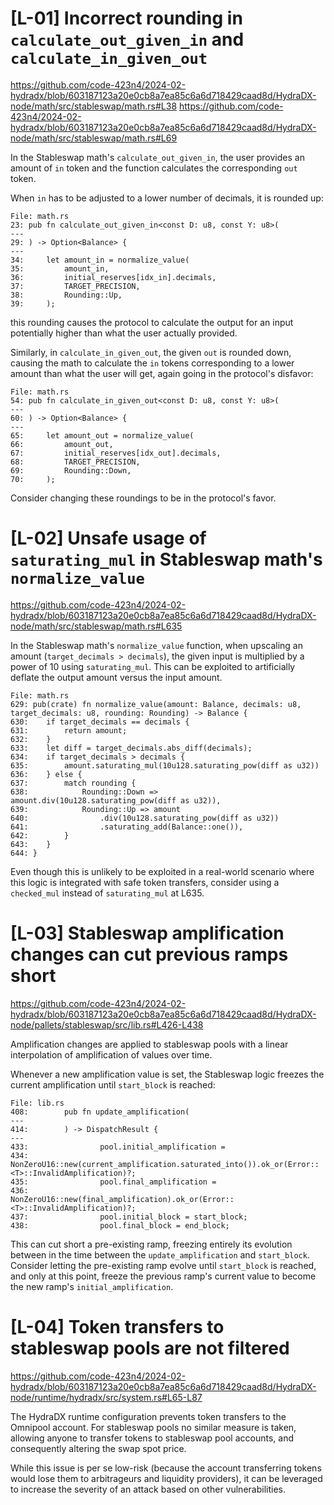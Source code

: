 # [L-01] Incorrect rounding in `calculate_out_given_in` and `calculate_in_given_out`

https://github.com/code-423n4/2024-02-hydradx/blob/603187123a20e0cb8a7ea85c6a6d718429caad8d/HydraDX-node/math/src/stableswap/math.rs#L38
https://github.com/code-423n4/2024-02-hydradx/blob/603187123a20e0cb8a7ea85c6a6d718429caad8d/HydraDX-node/math/src/stableswap/math.rs#L69

In the Stableswap math's `calculate_out_given_in`, the user provides an amount of `in` token and the function calculates the corresponding `out` token.

When `in` has to be adjusted to a lower number of decimals, it is rounded up:
```
File: math.rs
23: pub fn calculate_out_given_in<const D: u8, const Y: u8>(
---
29: ) -> Option<Balance> {
---
34: 	let amount_in = normalize_value(
35: 		amount_in,
36: 		initial_reserves[idx_in].decimals,
37: 		TARGET_PRECISION,
38: 		Rounding::Up,
39: 	);
```
this rounding causes the protocol to calculate the output for an input potentially higher than what the user actually provided.

Similarly, in `calculate_in_given_out`, the given `out` is rounded down, causing the math to calculate the `in` tokens corresponding to a lower amount than what the user will get, again going in the protocol's disfavor:

```
File: math.rs
54: pub fn calculate_in_given_out<const D: u8, const Y: u8>(
---
60: ) -> Option<Balance> {
---
65: 	let amount_out = normalize_value(
66: 		amount_out,
67: 		initial_reserves[idx_out].decimals,
68: 		TARGET_PRECISION,
69: 		Rounding::Down,
70: 	);
```

Consider changing these roundings to be in the protocol's favor.

# [L-02] Unsafe usage of `saturating_mul` in Stableswap math's `normalize_value`

https://github.com/code-423n4/2024-02-hydradx/blob/603187123a20e0cb8a7ea85c6a6d718429caad8d/HydraDX-node/math/src/stableswap/math.rs#L635

In the Stableswap math's `normalize_value` function, when upscaling an amount (`target_decimals > decimals`), the given input is multiplied by a power of 10 using `saturating_mul`. This can be exploited to artificially deflate the output amount versus the input amount.

```
File: math.rs
629: pub(crate) fn normalize_value(amount: Balance, decimals: u8, target_decimals: u8, rounding: Rounding) -> Balance {
630: 	if target_decimals == decimals {
631: 		return amount;
632: 	}
633: 	let diff = target_decimals.abs_diff(decimals);
634: 	if target_decimals > decimals {
635: 		amount.saturating_mul(10u128.saturating_pow(diff as u32))
636: 	} else {
637: 		match rounding {
638: 			Rounding::Down => amount.div(10u128.saturating_pow(diff as u32)),
639: 			Rounding::Up => amount
640: 				.div(10u128.saturating_pow(diff as u32))
641: 				.saturating_add(Balance::one()),
642: 		}
643: 	}
644: }
```

Even though this is unlikely to be exploited in a real-world scenario where this logic is integrated with safe token transfers, consider using a `checked_mul` instead of `saturating_mul` at L635.

# [L-03] Stableswap amplification changes can cut previous ramps short

https://github.com/code-423n4/2024-02-hydradx/blob/603187123a20e0cb8a7ea85c6a6d718429caad8d/HydraDX-node/pallets/stableswap/src/lib.rs#L426-L438

Amplification changes are applied to stableswap pools with a linear interpolation of amplification of values over time. 

Whenever a new amplification value is set, the Stableswap logic freezes the current amplification until `start_block` is reached:

```
File: lib.rs
408: 		pub fn update_amplification(
---
414: 		) -> DispatchResult {
---
433: 				pool.initial_amplification =
434: 					NonZeroU16::new(current_amplification.saturated_into()).ok_or(Error::<T>::InvalidAmplification)?;
435: 				pool.final_amplification =
436: 					NonZeroU16::new(final_amplification).ok_or(Error::<T>::InvalidAmplification)?;
437: 				pool.initial_block = start_block;
438: 				pool.final_block = end_block;
```

This can cut short a pre-existing ramp, freezing entirely its evolution between in the time between the `update_amplification` and `start_block`.
Consider letting the pre-existing ramp evolve until `start_block` is reached, and only at this point, freeze the previous ramp's current value to become the new ramp's `initial_amplification`.

# [L-04] Token transfers to stableswap pools are not filtered

https://github.com/code-423n4/2024-02-hydradx/blob/603187123a20e0cb8a7ea85c6a6d718429caad8d/HydraDX-node/runtime/hydradx/src/system.rs#L65-L87

The HydraDX runtime configuration prevents token transfers to the Omnipool account. For stableswap pools no similar measure is taken, allowing anyone to transfer tokens to stableswap pool accounts, and consequently altering the swap spot price.

While this issue is per se low-risk (because the account transferring tokens would lose them to arbitrageurs and liquidity providers), it can be leveraged to increase the severity of an attack based on other vulnerabilities.